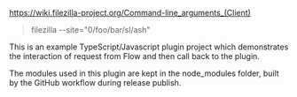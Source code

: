 https://wiki.filezilla-project.org/Command-line_arguments_(Client)

> filezilla --site="0/foo/bar/sl\/ash"

This is an example TypeScript/Javascript plugin project which demonstrates the interaction of request from Flow and then call back to the plugin.

The modules used in this plugin are kept in the node_modules folder, built by the GitHub workflow during release publish.

